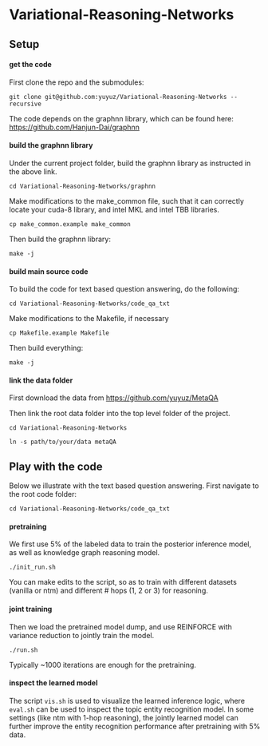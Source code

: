 # Variational-Reasoning-Networks

## Setup

#### get the code

First clone the repo and the submodules:

  `git clone git@github.com:yuyuz/Variational-Reasoning-Networks --recursive`
  
The code depends on the graphnn library, which can be found here: https://github.com/Hanjun-Dai/graphnn

#### build the graphnn library

Under the current project folder, build the graphnn library as instructed in the above link. 

  `cd Variational-Reasoning-Networks/graphnn`
  
Make modifications to the make_common file, such that it can correctly locate your cuda-8 library, and intel MKL and intel TBB libraries. 

  `cp make_common.example make_common` 

Then build the graphnn library:

  `make -j`

#### build main source code

To build the code for text based question answering, do the following:

  `cd Variational-Reasoning-Networks/code_qa_txt`

Make modifications to the Makefile, if necessary

  `cp Makefile.example Makefile`

Then build everything:

  `make -j`

#### link the data folder

First download the data from https://github.com/yuyuz/MetaQA

Then link the root data folder into the top level folder of the project.

  `cd Variational-Reasoning-Networks`
  
  `ln -s path/to/your/data metaQA`

## Play with the code

Below we illustrate with the text based question answering. First navigate to the root code folder:

  `cd Variational-Reasoning-Networks/code_qa_txt`

#### pretraining

We first use 5% of the labeled data to train the posterior inference model, as well as knowledge graph reasoning model. 

  `./init_run.sh`

You can make edits to the script, so as to train with different datasets (vanilla or ntm) and different # hops (1, 2 or 3) for reasoning. 

#### joint training

Then we load the pretrained model dump, and use REINFORCE with variance reduction to jointly train the model. 

  `./run.sh`

Typically ~1000 iterations are enough for the pretraining. 


#### inspect the learned model

The script `vis.sh` is used to visualize the learned inference logic, where `eval.sh` can be used to inspect the topic entity recognition model. In some settings (like ntm with 1-hop reasoning), the jointly learned model can further improve the entity recognition performance after pretraining with 5% data. 





